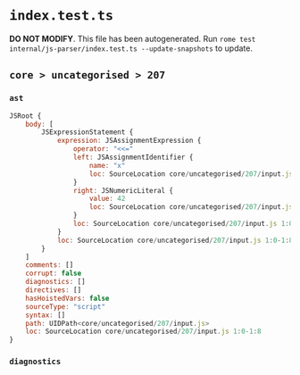 # `index.test.ts`

**DO NOT MODIFY**. This file has been autogenerated. Run `rome test internal/js-parser/index.test.ts --update-snapshots` to update.

## `core > uncategorised > 207`

### `ast`

```javascript
JSRoot {
	body: [
		JSExpressionStatement {
			expression: JSAssignmentExpression {
				operator: "<<="
				left: JSAssignmentIdentifier {
					name: "x"
					loc: SourceLocation core/uncategorised/207/input.js 1:0-1:1 (x)
				}
				right: JSNumericLiteral {
					value: 42
					loc: SourceLocation core/uncategorised/207/input.js 1:6-1:8
				}
				loc: SourceLocation core/uncategorised/207/input.js 1:0-1:8
			}
			loc: SourceLocation core/uncategorised/207/input.js 1:0-1:8
		}
	]
	comments: []
	corrupt: false
	diagnostics: []
	directives: []
	hasHoistedVars: false
	sourceType: "script"
	syntax: []
	path: UIDPath<core/uncategorised/207/input.js>
	loc: SourceLocation core/uncategorised/207/input.js 1:0-1:8
}
```

### `diagnostics`

```

```
